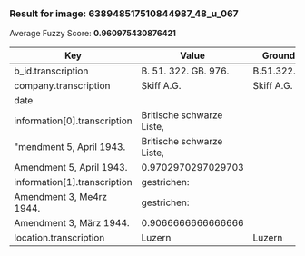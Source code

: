 ### Result for image: 638948517510844987_48_u_067
Average Fuzzy Score: **0.960975430876421**
<small>

| Key | Value | Ground Truth | Score |
| --- | --- | --- | --- |
| b_id.transcription | B. 51. 322. GB. 976. | B.51.322.GB.976. | 0.8888888888888888 |
| company.transcription | Skiff A.G. | Skiff A.G. | 1.0 |
| date |  |  | 1.0 |
| information[0].transcription | Britische schwarze Liste, 
"mendment 5, April 1943. | Britische schwarze Liste,
Amendment 5, April 1943. | 0.9702970297029703 |
| information[1].transcription |  gestrichen: 
 Amendment 3, M e4rz 1944. | gestrichen:
Amendment 3, März 1944. | 0.9066666666666666 |
| location.transcription | Luzern | Luzern | 1.0 |

</small>
